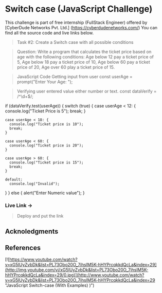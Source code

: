 # Switch case (JavaScript Challenge)

This challenge is part of free internship (FullStack Engineer) offered by [CyberDude Networks Pvt. Ltd.] (https://cyberdudenetworks.com/) You can find all the source code and live links below.


> Task #2: Create a Switch case with all possible conditions

> Question:
> Write a program that calculates the ticket price based on age with the following conditions: 
> Age below 12 pay a ticket price of 5, 
> Age below 18 pay a ticket price of 10, 
> Age below 60 pay a ticket price of 20, 
> Age over 60 play a ticket price of 15.

> JavaScript Code
> Getting input from user
const userAge = prompt("Enter Your Age: ");

> Verifying user entered value either number or text.
const dataVerify = /^\d+$/;

if (dataVerify.test(userAge)) {
  switch (true) {
    case userAge < 12: {
      console.log("Ticket Price is 5");
      break;
    }

    case userAge < 18: {
      console.log("Ticket price is 10");
      break;
    }

    case userAge < 60: {
      console.log("Ticket price is 20");
    }

    case userAge > 60: {
      console.log("Ticket price is 15");
      break;
    }

    default:
      console.log("Invalid");
  }
} else {
  alert("Enter Numeric value");
}




### Live Link ->
> Deploy and put the link

## Acknoledgments

## References

[![https://www.youtube.com/watch?v=xG5IUyZvbDk&list=PL73Obo20O_7ihsIM5K-hHYPrcqkkdQcLa&index=29](http://img.youtube.com/vi/xG5IUyZvbDk&list=PL73Obo20O_7ihsIM5K-hHYPrcqkkdQcLa&index=29/0.jpg)](http://www.youtube.com/watch?v=xG5IUyZvbDk&list=PL73Obo20O_7ihsIM5K-hHYPrcqkkdQcLa&index=29 "JavaScript Switch-case (With Examples) )")